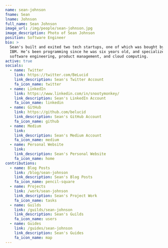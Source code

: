 ```yaml
---
name: sean-johnson
fname: Sean
lname: Johnson
full_name: Sean Johnson
image_url: /img/people/sean-johnson.jpg
image_description: Photo of Sean Johnson
position: Software Engineer
bio: >
  Sean's built and exited two tech startups, one of which was bought by
  IBM. He’s been programming since he was six years old, and specializes in
  software engineering, product management, and cloud computing.
active: true
socials:
  - name: Twitter
    link: https://twitter.com/BeLucid
    link_description: Sean's Twitter Account
    fa_icon_name: twitter
  - name: LinkedIn
    link: https://www.linkedin.com/in/snootymonkey/
    link_description: Sean's LinkedIn Account
    fa_icon_name: linkedin
  - name: GitHub
    link: https://github.com/belucid
    link_description: Sean's GitHub Account
    fa_icon_name: github
  - name: Medium
    link:
    link_description: Sean's Medium Account
    fa_icon_name: medium
  - name: Personal Website
    link:
    link_description: Sean's Personal Website
    fa_icon_name: home
contributions:
  - name: Blog Posts
    link: /blog/sean-johnson
    link_description: Sean's Blog Posts
    fa_icon_name: pencil-square
  - name: Projects
    link: /work/sean-johnson
    link_description: Sean's Project Work
    fa_icon_name: tasks
  - name: Guilds
    link: /guilds/sean-johnson
    link_description: Sean's Guilds
    fa_icon_name: users
  - name: Guides
    link: /guides/sean-johnson
    link_description: Sean's Guides
    fa_icon_name: map
---
```

